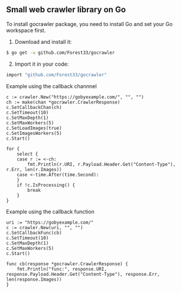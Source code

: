## Small web crawler library on Go

To install gocrawler package, you need to install Go and set your Go workspace first.

1. Download and install it:
```sh
$ go get -u github.com/Forest33/gocrawler
```

2. Import it in your code:

```sh
import "github.com/Forest33/gocrawler"
```

Example using the callback channnel

    c := crawler.New("https://gobyexample.com/", "", "")
    ch := make(chan *gocrawler.CrawlerResponse)
    c.SetCallbackChan(ch)
    c.SetTimeout(10)
    c.SetMaxDepth(1)
    c.SetMaxWorkers(5)
    c.SetLoadImages(true)
    c.SetImagesWorkers(5)
    c.Start()
    
    for {
        select {
        case r := <-ch:
            fmt.Println(r.URI, r.Payload.Header.Get("Content-Type"), r.Err, len(r.Images))
        case <-time.After(time.Second):
        }
        if !c.IsProcessing() {
            break
        }
    }

Example using the callback function

    uri := "https://gobyexample.com/"
    c := crawler.New(uri, "", "")
    c.SetCallbackFunc(cb)
    c.SetTimeout(10)
    c.SetMaxDepth(1)
    c.SetMaxWorkers(5)
    c.Start()
    
    func cb(response *gocrawler.CrawlerResponse) {
        fmt.Println("func:", response.URI, response.Payload.Header.Get("Content-Type"), response.Err, len(response.Images))
    }
